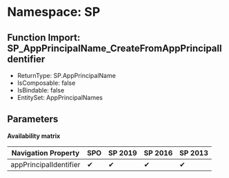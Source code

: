 # Namespace: SP

## Function Import: SP_AppPrincipalName_CreateFromAppPrincipalIdentifier

- ReturnType: SP.AppPrincipalName
- IsComposable: false
- IsBindable: false
- EntitySet: AppPrincipalNames

## Parameters

**Availability matrix**

Navigation Property | SPO | SP 2019 | SP 2016 | SP 2013
----------|-----|---------|---------|--------
appPrincipalIdentifier | ✔ | ✔ | ✔ | ✔
